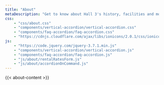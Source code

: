 ```yaml
---
title: "About"
metaDescription: "Get to know about Hall 3's history, facilities and more."
css: 
    - "css/about.css"
    - "components/vertical-accordion/vertical-accordion.css"
    - "components/faq-accordion/faq-accordion.css"
    - "https://cdnjs.cloudflare.com/ajax/libs/ionicons/2.0.1/css/ionicons.min.css"
js: 
    - "https://code.jquery.com/jquery-3.7.1.min.js"
    - "components/vertical-accordion/vertical-accordion.js"
    - "components/faq-accordion/faq-accordion.js"
    - "js/about/rentalRatesForm.js"
    - "js/about/accordionOnCommand.js"
---
```


{{< about-content >}}
